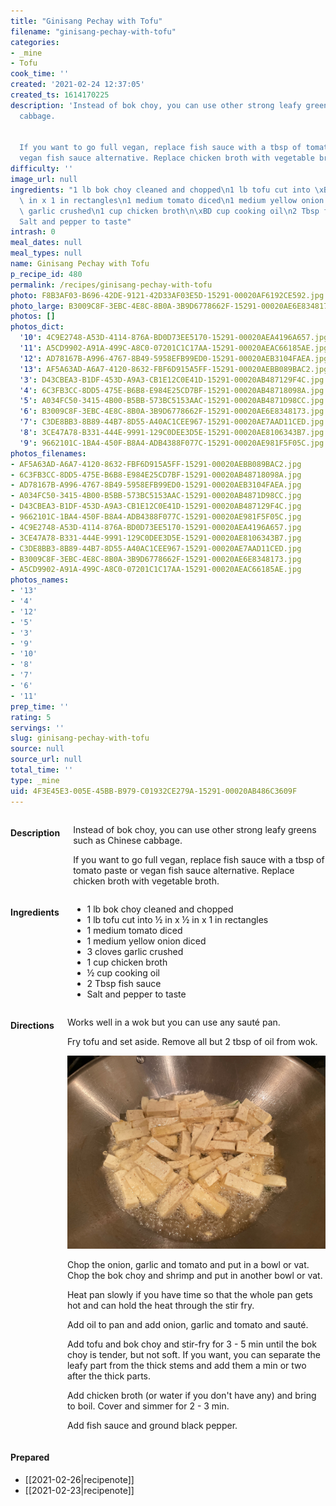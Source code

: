 ```yaml
---
title: "Ginisang Pechay with Tofu"
filename: "ginisang-pechay-with-tofu"
categories:
- _mine
- Tofu
cook_time: ''
created: '2021-02-24 12:37:05'
created_ts: 1614170225
description: 'Instead of bok choy, you can use other strong leafy greens such as Chinese
  cabbage.


  If you want to go full vegan, replace fish sauce with a tbsp of tomato paste or
  vegan fish sauce alternative. Replace chicken broth with vegetable broth.'
difficulty: ''
image_url: null
ingredients: "1 lb bok choy cleaned and chopped\n1 lb tofu cut into \xBD in x \xBD\
  \ in x 1 in rectangles\n1 medium tomato diced\n1 medium yellow onion diced\n3 cloves\
  \ garlic crushed\n1 cup chicken broth\n\xBD cup cooking oil\n2 Tbsp fish sauce\n\
  Salt and pepper to taste"
intrash: 0
meal_dates: null
meal_types: null
name: Ginisang Pechay with Tofu
p_recipe_id: 480
permalink: /recipes/ginisang-pechay-with-tofu
photo: F8B3AF03-B696-42DE-9121-42D33AF03E5D-15291-00020AF6192CE592.jpg
photo_large: B3009C8F-3EBC-4E8C-8B0A-3B9D6778662F-15291-00020AE6E8348173.jpg
photos: []
photos_dict:
  '10': 4C9E2748-A53D-4114-876A-BD0D73EE5170-15291-00020AEA4196A657.jpg
  '11': A5CD9902-A91A-499C-A8C0-07201C1C17AA-15291-00020AEAC66185AE.jpg
  '12': AD78167B-A996-4767-8B49-5958EFB99ED0-15291-00020AEB3104FAEA.jpg
  '13': AF5A63AD-A6A7-4120-8632-FBF6D915A5FF-15291-00020AEBB089BAC2.jpg
  '3': D43CBEA3-B1DF-453D-A9A3-CB1E12C0E41D-15291-00020AB487129F4C.jpg
  '4': 6C3FB3CC-8DD5-475E-B6B8-E984E25CD7BF-15291-00020AB48718098A.jpg
  '5': A034FC50-3415-4B00-B5BB-573BC5153AAC-15291-00020AB4871D98CC.jpg
  '6': B3009C8F-3EBC-4E8C-8B0A-3B9D6778662F-15291-00020AE6E8348173.jpg
  '7': C3DE8BB3-8B89-44B7-8D55-A40AC1CEE967-15291-00020AE7AAD11CED.jpg
  '8': 3CE47A78-B331-444E-9991-129C0DEE3D5E-15291-00020AE8106343B7.jpg
  '9': 9662101C-1BA4-450F-B8A4-ADB4388F077C-15291-00020AE981F5F05C.jpg
photos_filenames:
- AF5A63AD-A6A7-4120-8632-FBF6D915A5FF-15291-00020AEBB089BAC2.jpg
- 6C3FB3CC-8DD5-475E-B6B8-E984E25CD7BF-15291-00020AB48718098A.jpg
- AD78167B-A996-4767-8B49-5958EFB99ED0-15291-00020AEB3104FAEA.jpg
- A034FC50-3415-4B00-B5BB-573BC5153AAC-15291-00020AB4871D98CC.jpg
- D43CBEA3-B1DF-453D-A9A3-CB1E12C0E41D-15291-00020AB487129F4C.jpg
- 9662101C-1BA4-450F-B8A4-ADB4388F077C-15291-00020AE981F5F05C.jpg
- 4C9E2748-A53D-4114-876A-BD0D73EE5170-15291-00020AEA4196A657.jpg
- 3CE47A78-B331-444E-9991-129C0DEE3D5E-15291-00020AE8106343B7.jpg
- C3DE8BB3-8B89-44B7-8D55-A40AC1CEE967-15291-00020AE7AAD11CED.jpg
- B3009C8F-3EBC-4E8C-8B0A-3B9D6778662F-15291-00020AE6E8348173.jpg
- A5CD9902-A91A-499C-A8C0-07201C1C17AA-15291-00020AEAC66185AE.jpg
photos_names:
- '13'
- '4'
- '12'
- '5'
- '3'
- '9'
- '10'
- '8'
- '7'
- '6'
- '11'
prep_time: ''
rating: 5
servings: ''
slug: ginisang-pechay-with-tofu
source: null
source_url: null
total_time: ''
type: _mine
uid: 4F3E45E3-005E-45BB-B979-C01932CE279A-15291-00020AB486C3609F
---
```

<div class="large-8 medium-7 columns" id="writeup">		<h4 id="description">Description</h4>
<div class="box box-description content"><p>Instead of bok choy, you can use other strong leafy greens such as Chinese cabbage.</p>
<p>If you want to go full vegan, replace fish sauce with a tbsp of tomato paste or vegan fish sauce alternative. Replace chicken broth with vegetable broth.</p>
</div>	</div><!-- #writeup -->
</div><!-- #row-one -->
<div class="row" id="row-two">	<div class="medium-4 small-5 columns"><h4 id="ingredients">Ingredients</h4><div class="box box-ingredients content"><ul>
<li>1 lb bok choy cleaned and chopped</li>
<li>1 lb tofu cut into ½ in x ½ in x 1 in rectangles</li>
<li>1 medium tomato diced</li>
<li>1 medium yellow onion diced</li>
<li>3 cloves garlic crushed</li>
<li>1 cup chicken broth</li>
<li>½ cup cooking oil</li>
<li>2 Tbsp fish sauce</li>
<li>Salt and pepper to taste</li>
</ul>
</div>	</div>	<div class="medium-6 small-7 columns"><h4 id="directions">Directions</h4><div class="box box-directions content"><p>Works well in a wok but you can use any sauté pan.</p>
<p>Fry tofu and set aside. Remove all but 2 tbsp of oil from wok.</p>
<p><img src="/images/recipes/4F3E45E3-005E-45BB-B979-C01932CE279A-15291-00020AB486C3609F/A034FC50-3415-4B00-B5BB-573BC5153AAC-15291-00020AB4871D98CC.jpg" alt="5" /></p>
<p>Chop the onion, garlic and tomato and put in a bowl or vat. Chop the bok choy and shrimp and put in another bowl or vat.</p>
<p>Heat pan slowly if you have time so that the whole pan gets hot and can hold the heat through the stir fry.</p>
<p>Add oil to pan and add onion, garlic and tomato and sauté.</p>
<p>Add tofu and bok choy and stir-fry for 3 - 5 min until the bok choy is tender, but not soft. If you want, you can separate the leafy part from the thick stems and add them a min or two after the thick parts.</p>
<p>Add chicken broth (or water if you don't have any) and bring to boil. Cover and simmer for 2 - 3 min.</p>
<p>Add fish sauce and ground black pepper.</p>
</div>	</div>	<div class="medium-2 columns" id="photo-sidebar">		<div class="" id="meals"><h4>Prepared</h4><ul>
<li>[[2021-02-26|recipenote]]</li>
<li>[[2021-02-23|recipenote]]</li>
</ul>
		</div>